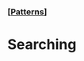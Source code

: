### [[Patterns](./translated-human-interface-guidelines-markdown/patterns.md)]  
  
# **Searching**  

